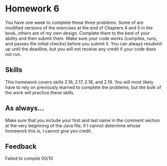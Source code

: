 # Homework 6

You have one week to complete these three problems. Some of are modified versions of the exercises at the end of Chapters 4 and 5 in the book, others are of my own design. Complete them to the best of your ability and then submit them. Make sure your code works (compiles, runs, and passes the initial checks) before you submit it. You can always resubmit up until the deadline, but you will not receive any credit if your code does not run.

## Skills

This homework covers skills 2.16, 2.17, 2.18, and 2.19. You will most likely have to rely on previously learned to complete the problems, but the bulk of the work will practice these skills.

## As always...
Make sure that you include your first and last name in the comment section at the very beginning of the Java file; if I cannot determine whose homework this is, I cannot give you credit.

## Feedback
Failed to compile
00/10
